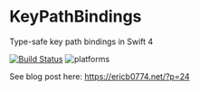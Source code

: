# KeyPathBindings
Type-safe key path bindings in Swift 4

[![Build Status](https://travis-ci.org/ericb0774/KeyPathBindings.svg?branch=master)](https://travis-ci.org/ericb0774/KeyPathBindings) ![platforms](https://img.shields.io/badge/platforms-iOS.svg)

See blog post here: https://ericb0774.net/?p=24

